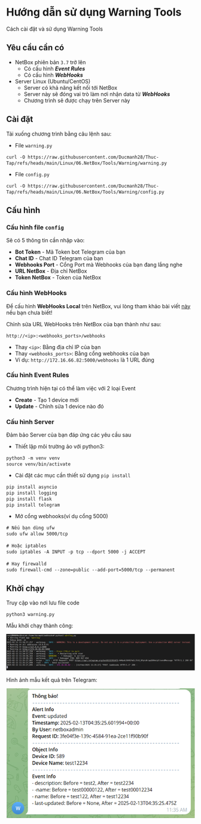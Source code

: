 # Hướng dẫn sử dụng Warning Tools
Cách cài đặt và sử dụng Warning Tools
## Yêu cầu cần có
- NetBox phiên bản `3.7` trở lên
  - Có cấu hình ***Event Rules***
  - Có cấu hình ***WebHooks***
- Server Linux (Ubuntu/CentOS)
  - Server có khả năng kết nối tới NetBox
  - Server này sẽ đóng vai trò làm nơi nhận data từ ***WebHooks***
  - Chương trình sẽ được chạy trên Server này

## Cài đặt
Tải xuống chương trình bằng câu lệnh sau:
- File `warning.py`
```
curl -O https://raw.githubusercontent.com/Ducmanh28/Thuc-Tap/refs/heads/main/Linux/06.NetBox/Tools/Warning/warning.py
```
- File `config.py`
```
curl -O https://raw.githubusercontent.com/Ducmanh28/Thuc-Tap/refs/heads/main/Linux/06.NetBox/Tools/Warning/config.py
```

## Cấu hình
### Cấu hình file `config`

Sẽ có 5 thông tin cần nhập vào:
- **Bot Token** - Mã Token bot Telegram của bạn
- **Chat ID** - Chat ID Telegram của bạn
- **Webhooks Port** - Cổng Port mà Webhooks của bạn đang lắng nghe
- **URL NetBox** - Địa chỉ NetBox
- **Token NetBox** - Token của NetBox

### Cấu hình WebHooks
Để cấu hình **WebHooks Local** trên NetBox, vui lòng tham khảo bài viết [này]() nếu bạn chưa biết!

Chỉnh sửa URL WebHooks trên NetBox của bạn thành như sau:
```
http://<ip>:<webhooks_ports>/webhooks
```
- Thay `<ip>`: Bằng địa chỉ IP của bạn
- Thay `<webhooks_ports>`: Bằng cổng webhooks của bạn
- Ví dụ: `http://172.16.66.82:5000/webhooks` là 1 URL đúng

### Cấu hình Event Rules
Chương trình hiện tại có thể làm việc với 2 loại Event
- **Create** - Tạo 1 device mới
- **Update** - Chỉnh sửa 1 device nào đó

### Cấu hình Server
Đảm bảo Server của bạn đáp ứng các yêu cầu sau
- Thiết lập môi trường ảo với python3:
```
python3 -m venv venv
source venv/bin/activate
```
- Cài đặt các mục cần thiết sử dụng `pip install`
```
pip install asyncio
pip install logging
pip install flask
pip install telegram
```
- Mở cổng webhooks(ví dụ cổng 5000)
```
# Nếu bạn dùng ufw
sudo ufw allow 5000/tcp

# Hoặc iptables
sudo iptables -A INPUT -p tcp --dport 5000 -j ACCEPT

# Hay firewalld
sudo firewall-cmd --zone=public --add-port=5000/tcp --permanent
```
## Khởi chạy
Truy cập vào nơi lưu file code
```
python3 warning.py
```
Mẫu khởi chạy thành công:

![](/Anh/Screenshot_1009.png)

Hình ảnh mẫu kết quả trên Telegram:

![](/Anh/Screenshot_1010.png)

